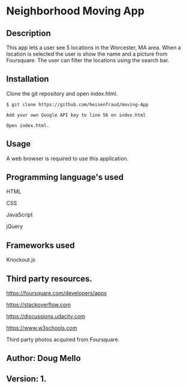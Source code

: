 # Neighborhood Moving App

## Description
  This app lets a user see 5 locations in the Worcester, MA area.  When a location is selected the user is show the name and a
  picture from Foursquare. The user can filter the locations using the search bar.

## Installation
  Clone the git repository and open index.html.

    $ git clone https://github.com/heisenfraud/moving-App

    Add your own Google API key to line 56 on index.html

    Open index.html.

## Usage
  A web browser is required to use this application.

## Programming language's used
  HTML

  CSS

  JavaScript

  jQuery

## Frameworks used
  Knockout.js


## Third party resources.

https://foursquare.com/developers/apps

https://stackoverflow.com

https://discussions.udacity.com

https://www.w3schools.com

Third party photos acquired from Foursquare.

## Author: Doug Mello

## Version: 1.
